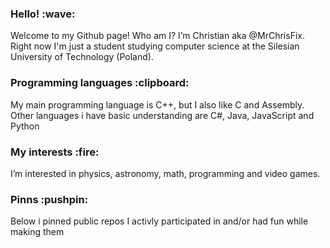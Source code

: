 <h3> Hello! :wave: </h3>
Welcome to my Github page! Who am I? I’m Christian aka @MrChrisFix. Right now I'm just a student studying computer science at the Silesian University of Technology (Poland). <br>

<h3>Programming languages :clipboard:</h3>
My main programming language is C++, but I also like C and Assembly.<br>
Other languages i have basic understanding are C#, Java, JavaScript and Python <br>

<h3> My interests :fire:</h3>
I’m interested in physics, astronomy, math, programming and video games. <br>

<h3>Pinns :pushpin: </h3>
Below i pinned public repos I activly participated in and/or had fun while making them<br>

<!---
MrChrisFix/MrChrisFix is a ✨ special ✨ repository because its `README.md` (this file) appears on your GitHub profile.
You can click the Preview link to take a look at your changes.
--->
